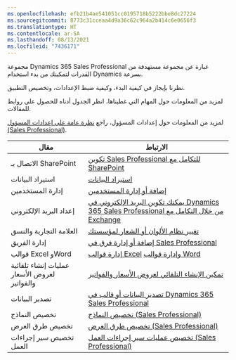 ```yaml
---
ms.openlocfilehash: efb21b4ae541051cc0195718b5222bbe8dc27224
ms.sourcegitcommit: 8773c31cceaa4d9a36c62c964a2b414c6e0656f3
ms.translationtype: HT
ms.contentlocale: ar-SA
ms.lasthandoff: 08/13/2021
ms.locfileid: "7436171"
---
```

مجموعة Dynamics 365 Sales Professional عبارة عن مجموعة مستهدفة من القدرات لتمكينك من بدء استخدام Dynamics بسرعة. 

نظرنا بإيجاز في كيفية البدء، وكيفية ضبط الإعدادات، وتخصيص التطبيق. 

لمزيد من المعلومات حول المهام التي غطيناها، انظر الجدول أدناه للحصول على روابط للمقالات.

لمزيد من المعلومات حول إعدادات المسؤول، راجع [نظرة عامة على إعدادات المسؤول (Sales Professional)](/dynamics365/customer-engagement/sales-professional/admin-settings-overview).


| مقال                                                   | الارتباط                                                                                                                                                                       |
|---------------------------------------------------------|----------------------------------------------------------------------------------------------------------------------------------------------------------------------------|
| الاتصال بـ SharePoint                              | [تكوين Sales Professional للتكامل مع SharePoint](/dynamics365/customer-engagement/sales-professional/connect-with-sharepoint)                                                                                                                                                                           |
| استيراد البيانات                                             | [استيراد البيانات](/dynamics365/customer-engagement/sales-professional/import-data)                                                                                                                                                                           |
| إدارة المستخدمين                                            |  [إضافة أو إدارة المستخدمين](/dynamics365/customer-engagement/sales-professional/manage-users)                                                                                                                                                                          |
| إعداد البريد الإلكتروني                                           | [يمكنك تكوين البريد الإلكتروني في Dynamics 365 Sales Professional من خلال التكامل مع Exchange](/dynamics365/customer-engagement/sales-professional/configure-email)                                                                                                                                                                           |
| العلامة التجارية والنسق                                    | [تغيير نظام الألوان أو الشعار لمؤسستك](/dynamics365/customer-engagement/sales-professional/change-color-scheme-logo)                                                                                                                                                                           |
| إدارة الفريق                                         |  [إضافة أو إدارة فرق في Sales Professional](/dynamics365/customer-engagement/sales-professional/manage-teams)                                                                                                                                                                          |
| قوالب Excel وWord                                | [إدارة قوالب Excel](/dynamics365/customer-engagement/sales-professional/manage-excel-templates) و[إدارة قوالب Word](/dynamics365/customer-engagement/sales-professional/manage-word-templates)                                                                                                                                                                           |
| عمليات إنشاء تلقائية لعروض الأسعار والفواتير            | [تمكين الإنشاء التلقائي لعروض الأسعار والفواتير](/dynamics365/customer-engagement/sales-professional/enable-automatic-generation-quotes-invoices)                                                                                                                                                                           |
| تصدير البيانات                                             | [تصدير البيانات أو قالب في Dynamics 365 Sales Professional](/dynamics365/customer-engagement/sales-professional/export-data)                                                                                                                                                                            |
| تخصيص النماذج                                         | [تخصيص النماذج (Sales Professional)](/dynamics365/customer-engagement/sales-professional/customize-forms)                                                                                                                                                                           |
| تخصيص طرق العرض                                         | [تخصيص طرق العرض (Sales Professional)](/dynamics365/customer-engagement/sales-professional/customize-views)                                                                                                                                                                           |
| تخصيص سير إجراءات العمل                         | [تخصيص عمليات سير إجراءات العمل (Sales Professional)](/dynamics365/customer-engagement/sales-professional/customize-business-process-flows)                                                                                                                                                                           |

